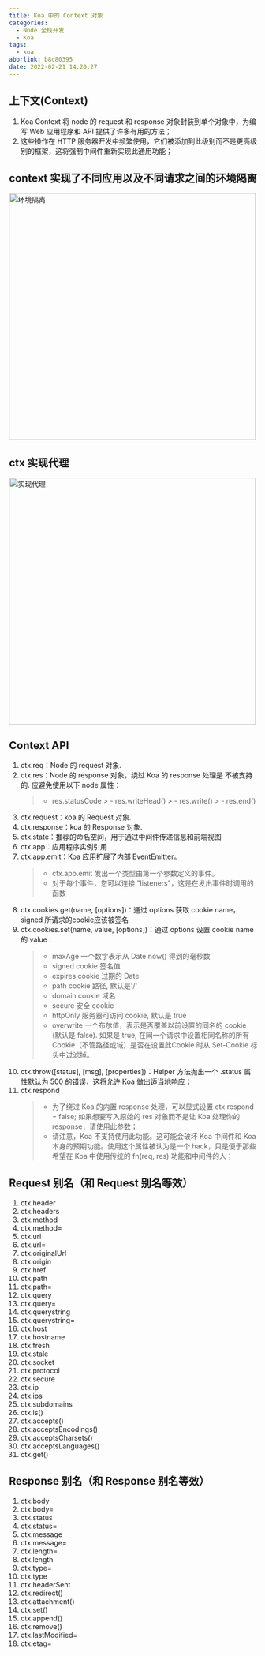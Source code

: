 ```yaml
---
title: Koa 中的 Context 对象
categories:
  - Node 全栈开发
  - Koa
tags:
  - koa
abbrlink: b8c80395
date: 2022-02-21 14:20:27
---
```


## 上下文(Context)
1. Koa Context 将 node 的 request 和 response 对象封装到单个对象中，为编写 Web 应用程序和 API 提供了许多有用的方法；
2. 这些操作在 HTTP 服务器开发中频繁使用，它们被添加到此级别而不是更高级别的框架，这将强制中间件重新实现此通用功能；

## context 实现了不同应用以及不同请求之间的环境隔离
<img src="环境隔离.jpg" width="500px" height="auto" class="custom-img" title="环境隔离"/>

## ctx 实现代理
<img src="实现代理.jpg" width="500px" height="auto" class="custom-img" title="实现代理"/>

## Context API
1. ctx.req：Node 的 request 对象.
2. ctx.res：Node 的 response 对象，绕过 Koa 的 response 处理是 不被支持的. 应避免使用以下 node 属性：
    > - res.statusCode
		> - res.writeHead()
		> - res.write()
		> - res.end()
3. ctx.request：koa 的 Request 对象.
4. ctx.response：koa 的 Response 对象.
5. ctx.state：推荐的命名空间，用于通过中间件传递信息和前端视图
6. ctx.app：应用程序实例引用
7. ctx.app.emit：Koa 应用扩展了内部 EventEmitter。
    > - ctx.app.emit 发出一个类型由第一个参数定义的事件。
    > - 对于每个事件，您可以连接 "listeners"，这是在发出事件时调用的函数
8. ctx.cookies.get(name, [options])：通过 options 获取 cookie name，signed 所请求的cookie应该被签名
9. ctx.cookies.set(name, value, [options])：通过 options 设置 cookie name 的 value :
    > - maxAge 一个数字表示从 Date.now() 得到的毫秒数
    > - signed cookie 签名值
    > - expires cookie 过期的 Date
    > - path cookie 路径, 默认是'/'
    > - domain cookie 域名
    > - secure 安全 cookie
    > - httpOnly 服务器可访问 cookie, 默认是 true
    > - overwrite 一个布尔值，表示是否覆盖以前设置的同名的 cookie (默认是 false). 如果是 true, 在同一个请求中设置相同名称的所有 Cookie（不管路径或域）是否在设置此Cookie 时从 Set-Cookie 标头中过滤掉。
10. ctx.throw([status], [msg], [properties])：Helper 方法抛出一个 .status 属性默认为 500 的错误，这将允许 Koa 做出适当地响应；
11. ctx.respond
    > - 为了绕过 Koa 的内置 response 处理，可以显式设置 ctx.respond = false; 如果想要写入原始的 res 对象而不是让 Koa 处理你的 response，请使用此参数；
    > - 请注意，Koa 不支持使用此功能。这可能会破坏 Koa 中间件和 Koa 本身的预期功能。使用这个属性被认为是一个 hack，只是便于那些希望在 Koa 中使用传统的 fn(req, res) 功能和中间件的人；

## Request 别名（和 Request 别名等效）
1. ctx.header
2. ctx.headers
3. ctx.method
4. ctx.method=
5. ctx.url
6. ctx.url=
7. ctx.originalUrl
8. ctx.origin
9. ctx.href
10. ctx.path
11. ctx.path=
12. ctx.query
13. ctx.query=
14. ctx.querystring
15. ctx.querystring=
16. ctx.host
17. ctx.hostname
18. ctx.fresh
19. ctx.stale
20. ctx.socket
21. ctx.protocol
22. ctx.secure
23. ctx.ip
24. ctx.ips
25. ctx.subdomains
26. ctx.is()
27. ctx.accepts()
28. ctx.acceptsEncodings()
29. ctx.acceptsCharsets()
30. ctx.acceptsLanguages()
31. ctx.get()

## Response 别名（和 Response 别名等效）
1. ctx.body
2. ctx.body=
3. ctx.status
4. ctx.status=
5. ctx.message
6. ctx.message=
7. ctx.length=
8. ctx.length
9. ctx.type=
10. ctx.type
11. ctx.headerSent
12. ctx.redirect()
13. ctx.attachment()
14. ctx.set()
15. ctx.append()
16. ctx.remove()
17. ctx.lastModified=
18. ctx.etag=

